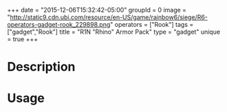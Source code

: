 +++
date = "2015-12-06T15:32:42-05:00"
groupId = 0
image = "http://static9.cdn.ubi.com/resource/en-US/game/rainbow6/siege/R6-operators-gadget-rook_229898.png"
operators = ["Rook"]
tags = ["gadget","Rook"]
title = "R1N \"Rhino\" Armor Pack"
type = "gadget"
unique = true
+++

# Description

# Usage
